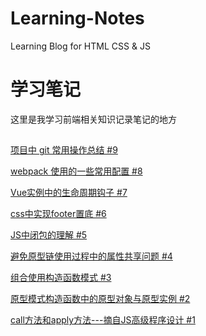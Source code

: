 # Learning-Notes
Learning Blog for HTML CSS &amp; JS
# 学习笔记
这里是我学习前端相关知识记录笔记的地方
##

[项目中 git 常用操作总结 #9](https://github.com/codemakesense/Learning-Notes/issues/9#issue-541305210)

[webpack 使用的一些常用配置 #8](https://github.com/codemakesense/Learning-Notes/issues/8#issue-537891534)

[Vue实例中的生命周期钩子 #7](https://github.com/codemakesense/Learning-Notes/issues/7#issue-532036352)

[css中实现footer置底 #6](https://github.com/codemakesense/Learning-Notes/issues/6#issue-530573237)

[JS中闭包的理解 #5](https://github.com/codemakesense/Learning-Notes/issues/5#issue-523868734)

[避免原型链使用过程中的属性共享问题 #4](https://github.com/codemakesense/Learning-Notes/issues/4#issue-523565618)

[组合使用构造函数模式 #3](https://github.com/codemakesense/Learning-Notes/issues/3#issue-523402499)

[原型模式构造函数中的原型对象与原型实例 #2](https://github.com/codemakesense/Learning-Notes/issues/2#issue-522914303)

[call方法和apply方法---摘自JS高级程序设计 #1](https://github.com/codemakesense/Learning-Notes/issues/1#issue-522857939)





